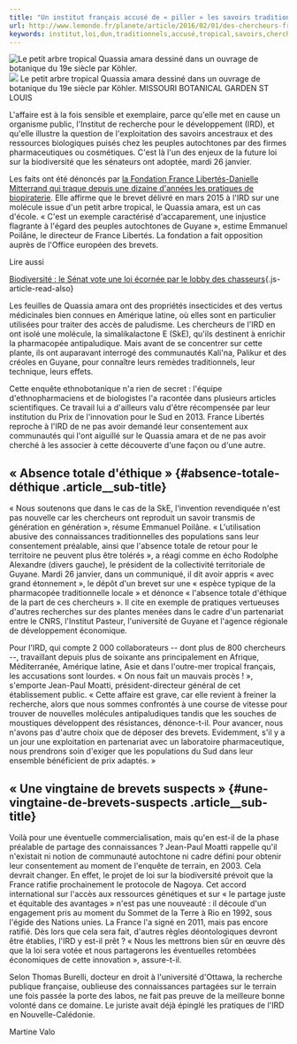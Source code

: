 ```yaml
---
title: "Un institut français accusé de « piller » les savoirs traditionnels"
url: http://www.lemonde.fr/planete/article/2016/02/01/des-chercheurs-francais-accuses-de-biopiraterie_4856892_3244.html
keywords: institut,loi,dun,traditionnels,accusé,tropical,savoirs,chercheurs,français,france,guyane,amara,lird,piller,totale,quassia
---
```

![Le petit arbre tropical Quassia amara dessiné dans un ouvrage de botanique du 19e siècle par Köhler.](https://img.lemde.fr/2016/01/31/0/0/764/1080/688/0/60/0/2125d46_24533-116tz5u.jpg) ![](https://img.lemde.fr/2016/01/31/0/0/764/1080/688/0/60/0/2125d46_24533-116tz5u.jpg) Le petit arbre tropical Quassia amara dessiné dans un ouvrage de botanique du 19e siècle par Köhler. MISSOURI BOTANICAL GARDEN ST LOUIS

L'affaire est à la fois sensible et exemplaire, parce qu'elle met en cause un organisme public, l'Institut de recherche pour le développement (IRD), et qu'elle illustre la question de l'exploitation des savoirs ancestraux et des ressources biologiques puisés chez les peuples autochtones par des firmes pharmaceutiques ou cosmétiques. C'est là l'un des enjeux de la future loi sur la biodiversité que les sénateurs ont adoptée, mardi 26 janvier.

Les faits ont été dénoncés par [la Fondation France Libertés-Danielle Mitterrand qui traque depuis une dizaine d'années les pratiques de biopiraterie](http://www.france-libertes.org/Des-chercheurs-francais-biopiraterie.html). Elle affirme que le brevet délivré en mars 2015 à l'IRD sur une molécule issue d'un petit arbre tropical, le Quassia amara, est un cas d'école. « C'est un exemple caractérisé d'accaparement, une injustice flagrante à l'égard des peuples autochtones de Guyane », estime Emmanuel Poilâne, le directeur de France Libertés. La fondation a fait opposition auprès de l'Office européen des brevets.

Lire aussi

[Biodiversité : le Sénat vote une loi écornée par le lobby des chasseurs](https://www.lemonde.fr/biodiversite/article/2016/01/26/biodiversite-le-senat-vote-une-loi-ecornee-par-le-lobby-des-chasseurs_4853981_1652692.html){.js-article-read-also}

Les feuilles de Quassia amara ont des propriétés insecticides et des vertus médicinales bien connues en Amérique latine, où elles sont en particulier utilisées pour traiter des accès de paludisme. Les chercheurs de l'IRD en ont isolé une molécule, la simalikalactone E (SkE), qu'ils destinent à enrichir la pharmacopée antipaludique. Mais avant de se concentrer sur cette plante, ils ont auparavant interrogé des communautés Kali'na, Palikur et des créoles en Guyane, pour connaître leurs remèdes traditionnels, leur technique, leurs effets.

Cette enquête ethnobotanique n'a rien de secret : l'équipe d'ethnopharmaciens et de biologistes l'a racontée dans plusieurs articles scientifiques. Ce travail lui a d'ailleurs valu d'être récompensée par leur institution du Prix de l'innovation pour le Sud en 2013. France Libertés reproche à l'IRD de ne pas avoir demandé leur consentement aux communautés qui l'ont aiguillé sur le Quassia amara et de ne pas avoir cherché à les associer à cette découverte d'une façon ou d'une autre.

« Absence totale d'éthique » {#absence-totale-déthique .article__sub-title}
----------------------------

« Nous soutenons que dans le cas de la SkE, l'invention revendiquée n'est pas nouvelle car les chercheurs ont reproduit un savoir transmis de génération en génération », résume Emmanuel Poilâne. « L'utilisation abusive des connaissances traditionnelles des populations sans leur consentement préalable, ainsi que l'absence totale de retour pour le territoire ne peuvent plus être tolérés », a réagi comme en écho Rodolphe Alexandre (divers gauche), le président de la collectivité territoriale de Guyane. Mardi 26 janvier, dans un communiqué, il dit avoir appris « avec grand étonnement », le dépôt d'un brevet sur une « espèce typique de la pharmacopée traditionnelle locale » et dénonce « l'absence totale d'éthique de la part de ces chercheurs ». Il cite en exemple de pratiques vertueuses d'autres recherches sur des plantes menées dans le cadre d'un partenariat entre le CNRS, l'Institut Pasteur, l'université de Guyane et l'agence régionale de développement économique.

Pour l'IRD, qui compte 2 000 collaborateurs -- dont plus de 800 chercheurs --, travaillant depuis plus de soixante ans principalement en Afrique, Méditerranée, Amérique latine, Asie et dans l'outre-mer tropical français, les accusations sont lourdes. « On nous fait un mauvais procès ! », s'emporte Jean-Paul Moatti, président-directeur général de cet établissement public. « Cette affaire est grave, car elle revient à freiner la recherche, alors que nous sommes confrontés à une course de vitesse pour trouver de nouvelles molécules antipaludiques tandis que les souches de moustiques développent des résistances, dénonce-t-il. Pour avancer, nous n'avons pas d'autre choix que de déposer des brevets. Evidemment, s'il y a un jour une exploitation en partenariat avec un laboratoire pharmaceutique, nous prendrons soin d'exiger que les populations du Sud dans leur ensemble bénéficient de prix adaptés. »

« Une vingtaine de brevets suspects » {#une-vingtaine-de-brevets-suspects .article__sub-title}
-------------------------------------

Voilà pour une éventuelle commercialisation, mais qu'en est-il de la phase préalable de partage des connaissances ? Jean-Paul Moatti rappelle qu'il n'existait ni notion de communauté autochtone ni cadre défini pour obtenir leur consentement au moment de l'enquête de terrain, en 2003. Cela devrait changer. En effet, le projet de loi sur la biodiversité prévoit que la France ratifie prochainement le protocole de Nagoya. Cet accord international sur l'accès aux ressources génétiques et sur « le partage juste et équitable des avantages » n'est pas une nouveauté : il découle d'un engagement pris au moment du Sommet de la Terre à Rio en 1992, sous l'égide des Nations unies. La France l'a signé en 2011, mais pas encore ratifié. Dès lors que cela sera fait, d'autres règles déontologiques devront être établies, l'IRD y est-il prêt ? « Nous les mettrons bien sûr en œuvre dès que la loi sera votée et nous partagerons les éventuelles retombées économiques de cette innovation », assure-t-il.

Selon Thomas Burelli, docteur en droit à l'université d'Ottawa, la recherche publique française, oublieuse des connaissances partagées sur le terrain une fois passée la porte des labos, ne fait pas preuve de la meilleure bonne volonté dans ce domaine. Le juriste avait déjà épinglé les pratiques de l'IRD en Nouvelle-Calédonie.

Martine Valo
